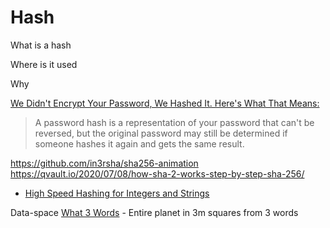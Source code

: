 Hash
====

What is a hash

Where is it used

Why

[We Didn't Encrypt Your Password, We Hashed It. Here's What That Means:](https://www.troyhunt.com/we-didnt-encrypt-your-password-we-hashed-it-heres-what-that-means/)
> A password hash is a representation of your password that can't be reversed, but the original password may still be determined if someone hashes it again and gets the same result.

https://github.com/in3rsha/sha256-animation
https://qvault.io/2020/07/08/how-sha-2-works-step-by-step-sha-256/

* [High Speed Hashing for Integers and Strings](https://arxiv.org/abs/1504.06804)

Data-space
[What 3 Words](https://what3words.com/) - Entire planet in 3m squares from 3 words
